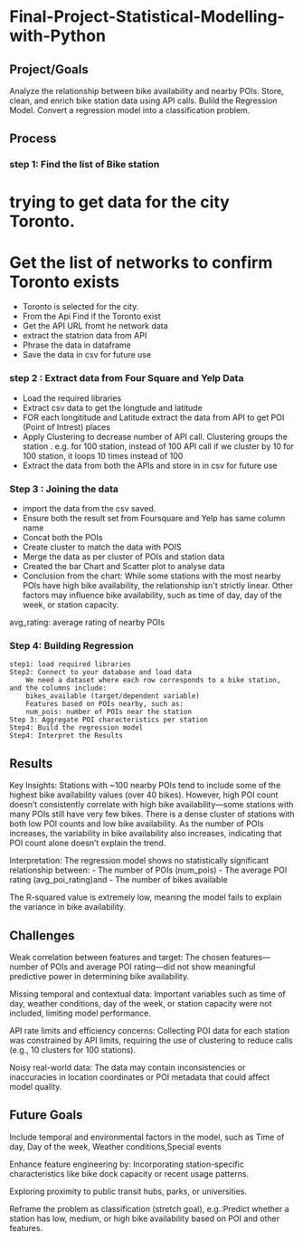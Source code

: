 # Final-Project-Statistical-Modelling-with-Python

## Project/Goals
Analyze the relationship between bike availability and nearby POIs.
Store, clean, and enrich bike station data using API calls.
Bulild the Regression Model.
Convert a regression model into a classification problem.

## Process
### step 1: Find the list of Bike station
# trying to get data for the city Toronto. 
# Get the list of networks to confirm Toronto exists
- Toronto is selected for the city. 
- From the Api Find if the Toronto exist
- Get the API URL fromt he network data
- extract the statrion data from API
- Phrase the data in dataframe
- Save the data in csv for future use
### step 2 : Extract data from Four Square and Yelp Data
- Load the required libraries
- Extract csv data to get the longtude and latitude
- FOR each longititude and Latitude extract the data from API to get POI (Point of Intrest) places
- Apply Clustering to decrease number of API call. Clustering groups the station . e.g. for 100 station, instead of 100 API call if we cluster by 10 for 100 station, it loops 10 times instead of 100
- Extract the data from both the APIs and store in in csv for future use

### Step 3 : Joining the data
- import the data from the csv saved.
- Ensure both the result set from Foursquare and Yelp has same column name
- Concat both the POIs
- Create cluster to match the data with POIS
- Merge the data as per cluster of POIs and station data
- Created the bar Chart and Scatter plot to analyse data
- Conclusion from the chart: While some stations with the most nearby POIs have high bike availability, the relationship isn't strictly linear. Other factors may influence bike availability, such as time of day, day of the week, or station capacity.


avg_rating: average rating of nearby POIs

### Step 4: Building Regression
    step1: load required libraries
    Step2: Connect to your database and load data
        We need a dataset where each row corresponds to a bike station, and the columns include:
        bikes_available (target/dependent variable)
        Features based on POIs nearby, such as:
        num_pois: number of POIs near the station
    Step 3: Aggregate POI characteristics per station
    Step4: Build the regression model
    Step4: Interpret the Results

## Results
Key Insights:
Stations with ~100 nearby POIs tend to include some of the highest bike availability values (over 40 bikes).
However, high POI count doesn’t consistently correlate with high bike availability—some stations with many POIs still have very few bikes.
There is a dense cluster of stations with both low POI counts and low bike availability.
As the number of POIs increases, the variability in bike availability also increases, indicating that POI count alone doesn’t explain the trend.

Interpretation:
The regression model shows no statistically significant relationship between:
    - The number of POIs (num_pois)
    - The average POI rating (avg_poi_rating)and 
    - The number of bikes available

The R-squared value is extremely low, meaning the model fails to explain the variance in bike availability.

## Challenges 
Weak correlation between features and target: The chosen features—number of POIs and average POI rating—did not show meaningful predictive power in determining bike availability.

Missing temporal and contextual data: Important variables such as time of day, weather conditions, day of the week, or station capacity were not included, limiting model performance.

API rate limits and efficiency concerns: Collecting POI data for each station was constrained by API limits, requiring the use of clustering to reduce calls (e.g., 10 clusters for 100 stations).

Noisy real-world data: The data may contain inconsistencies or inaccuracies in location coordinates or POI metadata that could affect model quality.

## Future Goals
Include temporal and environmental factors in the model, such as Time of day, Day of the week, Weather conditions,Special events

Enhance feature engineering by: Incorporating station-specific characteristics like bike dock capacity or recent usage patterns.

Exploring proximity to public transit hubs, parks, or universities.

Reframe the problem as classification (stretch goal), e.g.:Predict whether a station has low, medium, or high bike availability based on POI and other features.


